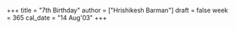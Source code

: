 +++
title = "7th Birthday"
author = ["Hrishikesh Barman"]
draft = false
week = 365
cal_date = "14 Aug'03"
+++
